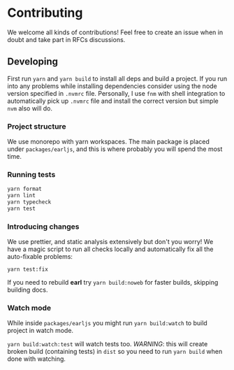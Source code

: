 # Contributing

We welcome all kinds of contributions! Feel free to create an issue when in
doubt and take part in RFCs discussions.

## Developing

First run `yarn` and `yarn build` to install all deps and build a project. If
you run into any problems while installing dependencies consider using the node
version specified in `.nvmrc` file. Personally, I use `fnm` with shell
integration to automatically pick up `.nvmrc` file and install the correct
version but simple `nvm` also will do.

### Project structure

We use monorepo with yarn workspaces. The main package is placed under
`packages/earljs`, and this is where probably you will spend the most time.

### Running tests

```sh
yarn format
yarn lint
yarn typecheck
yarn test
```

### Introducing changes

We use prettier, and static analysis extensively but don't you worry! We have a
magic script to run all checks locally and automatically fix all the
auto-fixable problems:

```
yarn test:fix
```

If you need to rebuild **earl** try `yarn build:noweb` for faster builds,
skipping building docs.

### Watch mode

While inside `packages/earljs` you might run `yarn build:watch` to build project
in watch mode.

`yarn build:watch:test` will watch tests too. _WARNING_: this will create broken
build (containing tests) in `dist` so you need to run `yarn build` when done
with watching.
